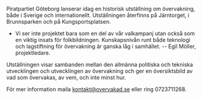 Piratpartiet Göteborg lanserar idag en historisk utställning om övervakning, både i Sverige och internationellt. Utställningen återfinns på Järntorget, i Brunnsparken och på Kungsportsplatsen.

- Vi ser inte projektet bara som en del av vår valkampanj utan också som en viktig insats för folkbildningen. Kunskapsnivån runt både teknologi och lagstiftning för övervakning är ganska låg i samhället.
     -- Egil Möller, projektledare.

Utställningen visar sambanden mellan den allmänna politiska och tekniska utvecklingen och utvecklingen av övervakning och ger en översiktsbild av vad som övervakas, av vem, och inte minst hur.

För mer information maila kontakt@overvakad.se eller ring 0723711268.
